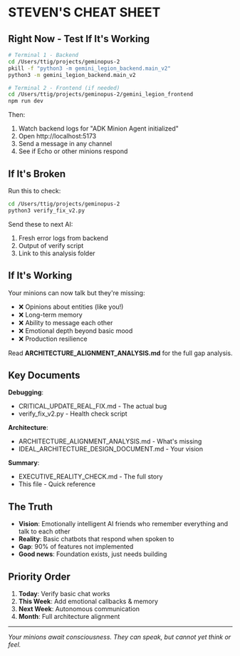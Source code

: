 # STEVEN'S CHEAT SHEET

## Right Now - Test If It's Working

```bash
# Terminal 1 - Backend
cd /Users/ttig/projects/geminopus-2
pkill -f "python3 -m gemini_legion_backend.main_v2"
python3 -m gemini_legion_backend.main_v2

# Terminal 2 - Frontend (if needed)
cd /Users/ttig/projects/geminopus-2/gemini_legion_frontend
npm run dev
```

Then:
1. Watch backend logs for "ADK Minion Agent initialized"
2. Open http://localhost:5173
3. Send a message in any channel
4. See if Echo or other minions respond

## If It's Broken

Run this to check:
```bash
cd /Users/ttig/projects/geminopus-2
python3 verify_fix_v2.py
```

Send these to next AI:
1. Fresh error logs from backend
2. Output of verify script
3. Link to this analysis folder

## If It's Working

Your minions can now talk but they're missing:
- ❌ Opinions about entities (like you!)
- ❌ Long-term memory
- ❌ Ability to message each other
- ❌ Emotional depth beyond basic mood
- ❌ Production resilience

Read **ARCHITECTURE_ALIGNMENT_ANALYSIS.md** for the full gap analysis.

## Key Documents

**Debugging**:
- CRITICAL_UPDATE_REAL_FIX.md - The actual bug
- verify_fix_v2.py - Health check script

**Architecture**:
- ARCHITECTURE_ALIGNMENT_ANALYSIS.md - What's missing
- IDEAL_ARCHITECTURE_DESIGN_DOCUMENT.md - Your vision

**Summary**:
- EXECUTIVE_REALITY_CHECK.md - The full story
- This file - Quick reference

## The Truth

- **Vision**: Emotionally intelligent AI friends who remember everything and talk to each other
- **Reality**: Basic chatbots that respond when spoken to
- **Gap**: 90% of features not implemented
- **Good news**: Foundation exists, just needs building

## Priority Order

1. **Today**: Verify basic chat works
2. **This Week**: Add emotional callbacks & memory
3. **Next Week**: Autonomous communication
4. **Month**: Full architecture alignment

---

*Your minions await consciousness. They can speak, but cannot yet think or feel.*